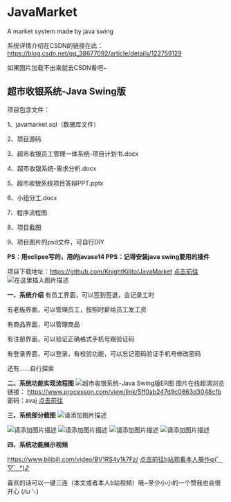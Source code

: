 # JavaMarket
A market system made by java swing

系统详情介绍在CSDN的链接在此：https://blog.csdn.net/qq_38677092/article/details/122759129

如果图片加载不出来就去CSDN看吧~


## 超市收银系统-Java Swing版

项目包含文件：

1、javamarket.sql（数据库文件）

2、项目源码

3、超市收银员工管理一体系统-项目计划书.docx

4、超市收银系统-需求分析.docx

5、超市收银系统项目答辩PPT.pptx

6、小组分工.docx

7、程序流程图

8、项目截图

9、项目图片的psd文件，可自行DIY


**PS：用eclipse写的，用的javase14
PPS：记得安装java swing要用的插件**

项目下载地址：https://github.com/KnightKilito/JavaMarket
[点击前往](https://github.com/KnightKilito/JavaMarket)
![在这里插入图片描述](https://img-blog.csdnimg.cn/9f446834b4804755ba13dcf387927e00.png?x-oss-process=image/watermark,type_d3F5LXplbmhlaQ,shadow_50,text_Q1NETiBA6Zeq5YWJ5qGQ5Lq6,size_20,color_FFFFFF,t_70,g_se,x_16)

**一、系统介绍**
有员工界面，可以签到签退，会记录工时

有老板界面，可以管理员工，按照时薪给员工发工资

有商品界面，可以管理商品

有注册界面，可以验证正确格式手机号跟验证码

有登录界面，可以登录，有校验功能，可以忘记密码验证手机号修改密码

还有……自行探索

**二、系统功能实现流程图**
![超市收银系统-Java Swing版ER图](https://img-blog.csdnimg.cn/2bf1d53a6e3a41a6a1f3894b6eb5b54b.png?x-oss-process=image/watermark,type_d3F5LXplbmhlaQ,shadow_50,text_Q1NETiBA6Zeq5YWJ5qGQ5Lq6,size_20,color_FFFFFF,t_70,g_se,x_16)
图片在线超清浏览链接：
https://www.processon.com/view/link/5ff0ab247d9c0863d3048cfb
密码：avaj
[点击前往](https://www.processon.com/view/link/5ff0ab247d9c0863d3048cfb)

**三、系统部分截图**
![请添加图片描述](https://img-blog.csdnimg.cn/12a3ce98df714d3283bce9770b0a46e3.png?x-oss-process=image/watermark,type_d3F5LXplbmhlaQ,shadow_50,text_Q1NETiBA6Zeq5YWJ5qGQ5Lq6,size_20,color_FFFFFF,t_70,g_se,x_16)

![请添加图片描述](https://img-blog.csdnimg.cn/53b43c6ffed94219b40956989efea1c5.png?x-oss-process=image/watermark,type_d3F5LXplbmhlaQ,shadow_50,text_Q1NETiBA6Zeq5YWJ5qGQ5Lq6,size_20,color_FFFFFF,t_70,g_se,x_16)
![请添加图片描述](https://img-blog.csdnimg.cn/c8b56bbf672b4baf947c9b69de269468.png?x-oss-process=image/watermark,type_d3F5LXplbmhlaQ,shadow_50,text_Q1NETiBA6Zeq5YWJ5qGQ5Lq6,size_20,color_FFFFFF,t_70,g_se,x_16)
![请添加图片描述](https://img-blog.csdnimg.cn/3c694d79c7b2457888c352f0d3325de6.png?x-oss-process=image/watermark,type_d3F5LXplbmhlaQ,shadow_50,text_Q1NETiBA6Zeq5YWJ5qGQ5Lq6,size_20,color_FFFFFF,t_70,g_se,x_16)
![请添加图片描述](https://img-blog.csdnimg.cn/8770c5205d1d469784fe173702aca812.png?x-oss-process=image/watermark,type_d3F5LXplbmhlaQ,shadow_50,text_Q1NETiBA6Zeq5YWJ5qGQ5Lq6,size_20,color_FFFFFF,t_70,g_se,x_16)


**四、系统功能展示视频**


https://www.bilibili.com/video/BV1RS4y1k7Fz/
[点击前往b站观看本人屑作φ(゜▽゜*)♪](https://www.bilibili.com/video/BV1RS4y1k7Fz/)

喜欢的话可以一键三连（本文或者本人b站视频）哦~至少小小的一个赞我也会很开心 (*/ω＼*)
